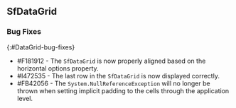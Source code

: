 ## SfDataGrid

### Bug Fixes 
{:#DataGrid-bug-fixes}

- \#F181912 - The `SfDataGrid` is now properly aligned based on the horizontal options property.
- \#I472535 - The last row in the `SfDataGrid` is now displayed correctly.
- \#FB42056 - The `System.NullReferenceException` will no longer be thrown when setting implicit padding to the cells through the application level.